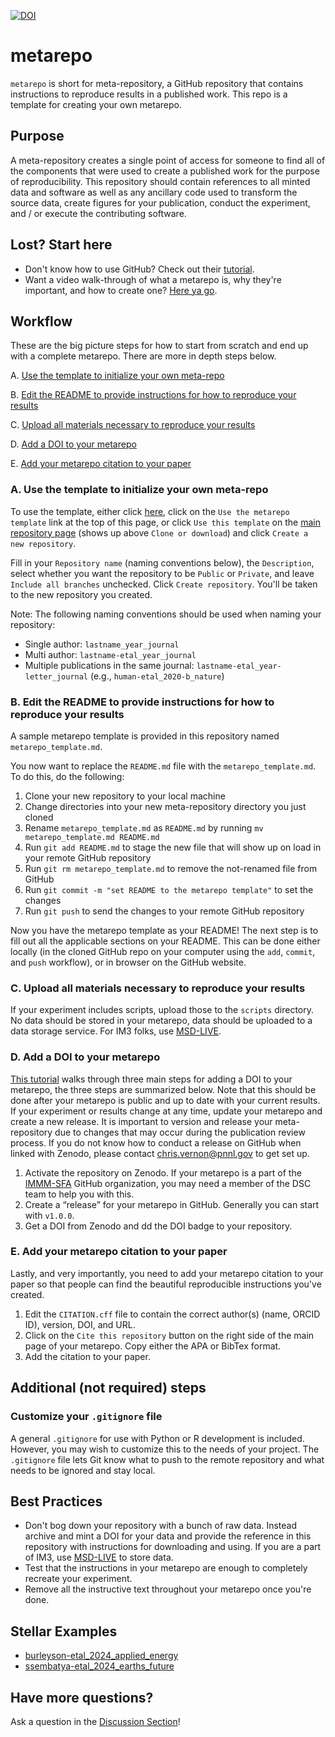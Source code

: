 [![DOI](https://zenodo.org/badge/265254045.svg)](https://zenodo.org/doi/10.5281/zenodo.10442485)

# metarepo
`metarepo` is short for meta-repository, a GitHub repository that contains instructions to reproduce results in a published work. This repo is a template for creating your own metarepo.

## Purpose
A meta-repository creates a single point of access for someone to find all of the components that were used to create a published work for the purpose of reproducibility. This repository should contain references to all minted data and software as well as any ancillary code used to transform the source data, create figures for your publication, conduct the experiment, and / or execute the contributing software.

## Lost? Start here
- Don't know how to use GitHub? Check out their [tutorial](https://docs.github.com/en/get-started/start-your-journey/hello-world).
- Want a video walk-through of what a metarepo is, why they're important, and how to create one? [Here ya go](https://youtu.be/1dJOXdm-Wvc?t=180). 

## Workflow
These are the big picture steps for how to start from scratch and end up with a complete metarepo. There are more in depth steps below.

A. [Use the template to initialize your own meta-repo](#a-use-the-template-to-initialize-your-own-meta-repo)

B. [Edit the README to provide instructions for how to reproduce your results](#b-edit-the-readme-to-provide-instructions-for-how-to-reproduce-your-results)

C. [Upload all materials necessary to reproduce your results](#c-upload-all-materials-necessary-to-reproduce-your-results)

D. [Add a DOI to your metarepo](#d-add-a-doi-to-your-metarepo)

E. [Add your metarepo citation to your paper](#e-add-your-metarepo-citation-to-your-paper)

### A. Use the template to initialize your own meta-repo
To use the template, either click [here](https://github.com/new?template_name=metarepo&template_owner=IMMM-SFA), click on the `Use the metarepo template` link at the top of this page, or click `Use this template` on the [main repository page](https://github.com/IMMM-SFA/metarepo/) (shows up above `Clone or download`) and click `Create a new repository`. 

Fill in your `Repository name` (naming conventions below), the `Description`, select whether you want the repository to be `Public` or `Private`, and leave `Include all branches` unchecked. Click `Create repository`. You'll be taken to the new repository you created.

Note: The following naming conventions should be used when naming your repository:  
- Single author:  `lastname_year_journal`
- Multi author:  `lastname-etal_year_journal`
- Multiple publications in the same journal:  `lastname-etal_year-letter_journal` (e.g., `human-etal_2020-b_nature`)

### B. Edit the README to provide instructions for how to reproduce your results

A sample metarepo template is provided in this repository named `metarepo_template.md`.  

You now want to replace the `README.md` file with the `metarepo_template.md`. To do this, do the following:
1. Clone your new repository to your local machine
2. Change directories into your new meta-repository directory you just cloned
3. Rename `metarepo_template.md` as `README.md` by running `mv metarepo_template.md README.md`
4. Run `git add README.md` to stage the new file that will show up on load in your remote GitHub repository
5. Run `git rm metarepo_template.md` to remove the not-renamed file from GitHub
6. Run `git commit -m "set README to the metarepo template"` to set the changes
7. Run `git push` to send the changes to your remote GitHub repository

Now you have the metarepo template as your README! The next step is to fill out all the applicable sections on your README. This can be done either locally (in the cloned GitHub repo on your computer using the `add`, `commit`, and `push` workflow), or in browser on the GitHub website. 

### C. Upload all materials necessary to reproduce your results

If your experiment includes scripts, upload those to the `scripts` directory. No data should be stored in your metarepo, data should be uploaded to a data storage service. For IM3 folks, use [MSD-LIVE](https://msdlive.org/).

### D. Add a DOI to your metarepo

[This tutorial](https://coderefinery.github.io/github-without-command-line/doi/) walks through three main steps for adding a DOI to your metarepo, the three steps are summarized below. Note that this should be done after your metarepo is public and up to date with your current results. If your experiment or results change at any time, update your metarepo and create a new release. It is important to version and release your meta-repository due to changes that may occur during the publication review process. If you do not know how to conduct a release on GitHub when linked with Zenodo, please contact [chris.vernon@pnnl.gov](mailto:chris.vernon@pnnl.gov) to get set up. 

1. Activate the repository on Zenodo. If your metarepo is a part of the [IMMM-SFA](https://github.com/IMMM-SFA) GitHub organization, you may need a member of the DSC team to help you with this.
2. Create a “release” for your metarepo in GitHub. Generally you can start with `v1.0.0`.
3. Get a DOI from Zenodo and dd the DOI badge to your repository. 

### E. Add your metarepo citation to your paper

Lastly, and very importantly, you need to add your metarepo citation to your paper so that people can find the beautiful reproducible instructions you've created. 

1. Edit the `CITATION.cff` file to contain the correct author(s) (name, ORCID ID), version, DOI, and URL. 
2. Click on the `Cite this repository` button on the right side of the main page of your metarepo. Copy either the APA or BibTex format. 
3. Add the citation to your paper. 

## Additional (not required) steps
### Customize your `.gitignore` file
A general `.gitignore` for use with Python or R development is included. However, you may wish to customize this to the needs of your project. The `.gitignore` file lets Git know what to push to the remote repository and what needs to be ignored and stay local.


## Best Practices
- Don't bog down your repository with a bunch of raw data.  Instead archive and mint a DOI for your data and provide the reference in this repository with instructions for downloading and using. If you are a part of IM3, use [MSD-LIVE](https://msdlive.org/) to store data. 
- Test that the instructions in your metarepo are enough to completely recreate your experiment. 
- Remove all the instructive text throughout your metarepo once you're done. 


## Stellar Examples

- [burleyson-etal_2024_applied_energy](https://github.com/IMMM-SFA/burleyson-etal_2024_applied_energy)
- [ssembatya-etal_2024_earths_future](https://github.com/IMMM-SFA/ssembatya-etal_2024_earths_future)

## Have more questions? 

Ask a question in the [Discussion Section](https://github.com/IMMM-SFA/metarepo/discussions)!